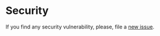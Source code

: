 # Security

If you find any security vulnerability, please, file a [new issue](https://github.com/lykmapipo/bash.Scripts/issues).
